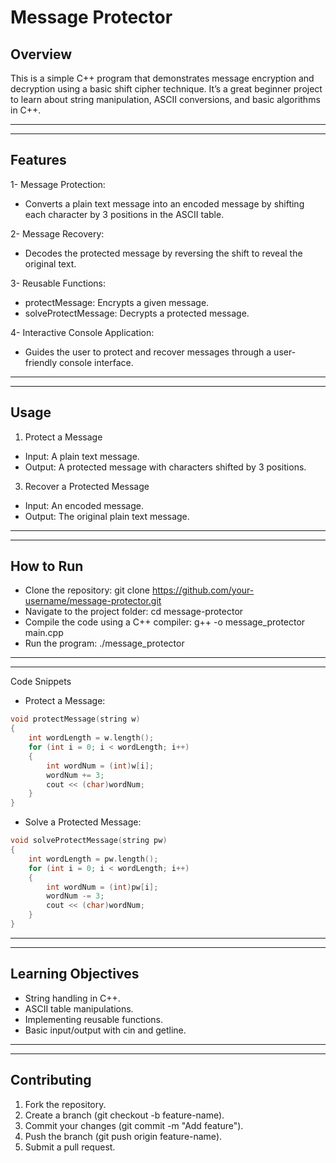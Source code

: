 # Message Protector

## Overview
This is a simple C++ program that demonstrates message encryption and decryption using a basic shift cipher technique. It’s a great beginner project to learn about string manipulation, ASCII conversions, and basic algorithms in C++.

---
---

## Features
1- Message Protection:
 - Converts a plain text message into an encoded message by shifting each character by 3 positions in the ASCII table.

2- Message Recovery:
 - Decodes the protected message by reversing the shift to reveal the original text.

3- Reusable Functions:
 - protectMessage: Encrypts a given message.
 - solveProtectMessage: Decrypts a protected message.

4- Interactive Console Application:
 - Guides the user to protect and recover messages through a user-friendly console interface.

---
---

## Usage
1. Protect a Message
 - Input: A plain text message.
 - Output: A protected message with characters shifted by 3 positions.

3. Recover a Protected Message
 - Input: An encoded message.
 - Output: The original plain text message.

---
---

## How to Run
- Clone the repository: git clone https://github.com/your-username/message-protector.git
- Navigate to the project folder: cd message-protector
- Compile the code using a C++ compiler: g++ -o message_protector main.cpp
- Run the program: ./message_protector

---
---

Code Snippets
- Protect a Message:
``` C++
void protectMessage(string w)
{
    int wordLength = w.length();
    for (int i = 0; i < wordLength; i++)
    {
        int wordNum = (int)w[i];
        wordNum += 3;
        cout << (char)wordNum;
    }
}
```
- Solve a Protected Message:
``` C++
void solveProtectMessage(string pw)
{
    int wordLength = pw.length();
    for (int i = 0; i < wordLength; i++)
    {
        int wordNum = (int)pw[i];
        wordNum -= 3;
        cout << (char)wordNum;
    }
}
```
---
---

## Learning Objectives
- String handling in C++.
- ASCII table manipulations.
- Implementing reusable functions.
- Basic input/output with cin and getline.

---
---

## Contributing
1. Fork the repository.
2. Create a branch (git checkout -b feature-name).
3. Commit your changes (git commit -m "Add feature").
4. Push the branch (git push origin feature-name).
5. Submit a pull request.
